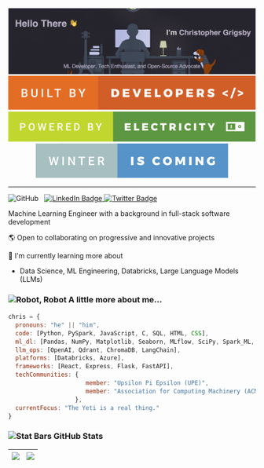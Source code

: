 <div id="header" align="center">
  <img src="public/profile-banner.jpg"/>
  <div id="for-the-badges"> 
    <img src="public/built-by-developers.svg"/> 
    <img src="public/powered-by-electricity.svg"/> 
    <img src="public/winter-is-coming.svg"/> 
  </div>
</div>

---

<div id="social-media"> 
  <img src="https://media3.giphy.com/media/KzJkzjggfGN5Py6nkT/giphy.gif?cid=ecf05e47kdqmsb0c0jutw2frfswxmewcrchghplwistohma6&rid=giphy.gif&ct=s" width="60" alt="GitHub"> 
    &nbsp;
  <a href="https://www.linkedin.com/in/c-grigsby/">
    <img src="https://img.shields.io/badge/LinkedIn-blue?style=for-the-badge&logo=linkedin&logoColor=white" alt="LinkedIn Badge"/>
  </a>
  <a href="https://twitter.com/cgrigsby_">
    <img src="https://img.shields.io/badge/Twitter-blue?style=for-the-badge&logo=twitter&logoColor=white" alt="Twitter Badge"/>
  </a>
</div>

Machine Learning Engineer with a background in full-stack software development

🌎 Open to collaborating on progressive and innovative projects

🌱 I'm currently learning more about

- Data Science, ML Engineering, Databricks, Large Language Models (LLMs)

### <img src="https://media0.giphy.com/media/TLPJfIiVJtFn50nFm4/giphy.gif?cid=ecf05e47exbrsk3i97eted5a59o8vtymsy9euelyelcjtckt&rid=giphy.gif&ct=s" width="64" alt="Robot, Robot"> A little more about me...  

```javascript
chris = {
  pronouns: "he" || "him",
  code: [Python, PySpark, JavaScript, C, SQL, HTML, CSS],
  ml_dl: [Pandas, NumPy, Matplotlib, Seaborn, MLflow, SciPy, Spark_ML, Scikit-Learn, PyTorch],
  llm_ops: [OpenAI, Qdrant, ChromaDB, LangChain],
  platforms: [Databricks, Azure],
  frameworks: [React, Express, Flask, FastAPI],
  techCommunities: {
                      member: "Upsilon Pi Epsilon (UPE)",
                      member: "Association for Computing Machinery (ACM)"
                   },
  currentFocus: "The Yeti is a real thing."
}
```
### <img src="https://media1.giphy.com/media/PkGLJIKYcgCYrxdpks/giphy.gif?cid=ecf05e477fzdw0r3xa65dwcoi96axqywgnsowg4dozxidjln&rid=giphy.gif&ct=s" width="55" alt="Stat Bars">&nbsp;GitHub Stats  

| <img align="center" src="http://github-readme-streak-stats.herokuapp.com?user=c-grigsby&theme=dark&background=000000" /> | <img align="center" src="https://github-readme-stats-rosy-two-38.vercel.app/api/top-langs/?username=c-grigsby&exclude_repo=inventory-management-system,csharp-mini-projects,ml-fintech-case-studies&langs_count=8&layout=compact&theme=vision-friendly-dark"/> |
| ------------- | ------------- |
